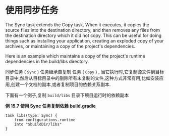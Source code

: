 # 使用同步任务
The Sync task extends the Copy task. When it executes, it copies the source files into the destination directory, and then removes any files from the destination directory which it did not copy. This can be useful for doing things such as installing your application, creating an exploded copy of your archives, or maintaining a copy of the project's dependencies.

Here is an example which maintains a copy of the project's runtime dependencies in the build/libs directory.

同步任务 ( `Sync` ) 任务继承自复制 任务 ( `Copy` ) , 当它执行时,它复制源文件到目标目录中,然后从目标目录中的删除所有未复制的文件,这种方式非常有用,比如安装应用,创建一个文档的副本,或者复制项目的依赖关系副本.

下面有一个例子,复制 `build/libs` 目录下项目运行时的依赖副本

**例 15.7 使用 Sync 任务复制依赖**
**build.gradle**

```
task libs(type: Sync) {
    from configurations.runtime
    into "$buildDir/libs"
}

```

